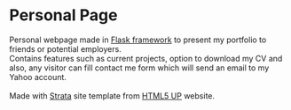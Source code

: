 # Personal Page
<p>
Personal  webpage made in <a href="https://flask.palletsprojects.com/en/2.2.x/">Flask framework</a> to present my portfolio to friends or potential employers.<br>
Contains features such as current projects, option to download my CV and also, any visitor can fill contact me form which will send an email to my Yahoo account.<br><br>
Made with <a href="https://html5up.net/strata">Strata</a> site template from <a href="https://html5up.net/">HTML5 UP</a> website.
</p>
